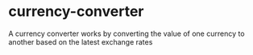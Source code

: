 # currency-converter
 A currency converter works by converting the value of one currency to another based on the latest exchange rates

